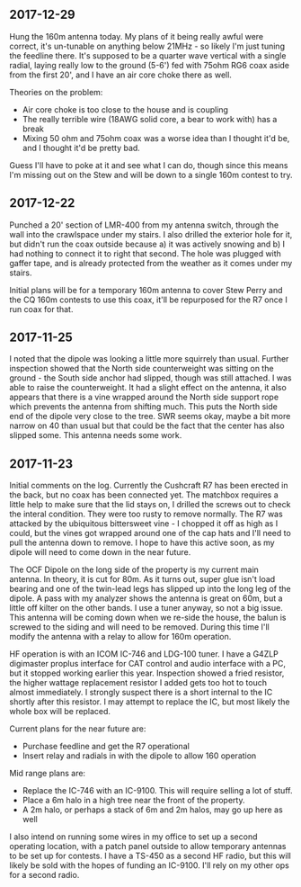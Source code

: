 2017-12-29
------
Hung the 160m antenna today. My plans of it being really awful were correct, 
it's un-tunable on anything below 21MHz - so likely I'm just tuning the feedline
there. It's supposed to be a quarter wave vertical with a single radial, laying
really low to the ground (5-6') fed with 75ohm RG6 coax aside from the first 20',
and I have an air core choke there as well.

Theories on the problem:
 * Air core choke is too close to the house and is coupling
 * The really terrible wire (18AWG solid core, a bear to work with) has a break
 * Mixing 50 ohm and 75ohm coax was a worse idea than I thought it'd be, and I 
   thought it'd be pretty bad.

Guess I'll have to poke at it and see what I can do, though since this means
I'm missing out on the Stew and will be down to a single 160m contest to try.

2017-12-22
------
Punched a 20' section of LMR-400 from my antenna switch, through the wall into
the crawlspace under my stairs. I also drilled the exterior hole for it, but
didn't run the coax outside because a) it was actively snowing and b) I had
nothing to connect it to right that second. The hole was plugged with gaffer 
tape, and is already protected from the weather as it comes under my stairs.

Initial plans will be for a temporary 160m antenna to cover Stew Perry and the
CQ 160m contests to use this coax, it'll be repurposed for the R7 once I run
coax for that.

2017-11-25
------
I noted that the dipole was looking a little more squirrely than usual. Further
inspection showed that the North side counterweight was sitting on the ground -
the South side anchor had slipped, though was still attached. I was able to raise
the counterweight. It had a slight effect on the antenna, it also appears that
there is a vine wrapped around the North side support rope which prevents the
antenna from shifting much. This puts the North side end of the dipole very close
to the tree. SWR seems okay, maybe a bit more narrow on 40 than usual but that
could be the fact that the center has also slipped some. This antenna needs some
work.

2017-11-23
------
Initial comments on the log. Currently the Cushcraft R7 has been erected in the
back, but no coax has been connected yet. The matchbox requires a little help
to make sure that the lid stays on, I drilled the screws out to check the interal
condition. They were too rusty to remove normally. The R7 was attacked by the
ubiquitous bittersweet vine - I chopped it off as high as I could, but the vines
got wrapped around one of the cap hats and I'll need to pull the antenna down to
remove. I hope to have this active soon, as my dipole will need to come down in
the near future.

The OCF Dipole on the long side of the property is my current main antenna. In 
theory, it is cut for 80m. As it turns out, super glue isn't load bearing and one
of the twin-lead legs has slipped up into the long leg of the dipole. A pass with
my analyzer shows the antenna is great on 60m, but a little off kilter on the other
bands. I use a tuner anyway, so not a big issue. This antenna will be coming down
when we re-side the house, the balun is screwed to the siding and will need to be
removed. During this time I'll modify the antenna with a relay to allow for 160m
operation.

HF operation is with an ICOM IC-746 and LDG-100 tuner. I have a G4ZLP digimaster
proplus interface for CAT control and audio interface with a PC, but it stopped
working earlier this year. Inspection showed a fried resistor, the higher wattage
replacement resistor I added gets too hot to touch almost immediately. I strongly
suspect there is a short internal to the IC shortly after this resistor. I may
attempt to replace the IC, but most likely the whole box will be replaced.

Current plans for the near future are:

 * Purchase feedline and get the R7 operational
 * Insert relay and radials in with the dipole to allow 160 operation

Mid range plans are:
 
 * Replace the IC-746 with an IC-9100. This will require selling a lot of stuff.
 * Place a 6m halo in a high tree near the front of the property.
  * A 2m halo, or perhaps a stack of 6m and 2m halos, may go up here as well

I also intend on running some wires in my office to set up a second operating 
location, with a patch panel outside to allow temporary antennas to be set up
for contests. I have a TS-450 as a second HF radio, but this will likely be sold
with the hopes of funding an IC-9100. I'll rely on my other ops for a second radio.
